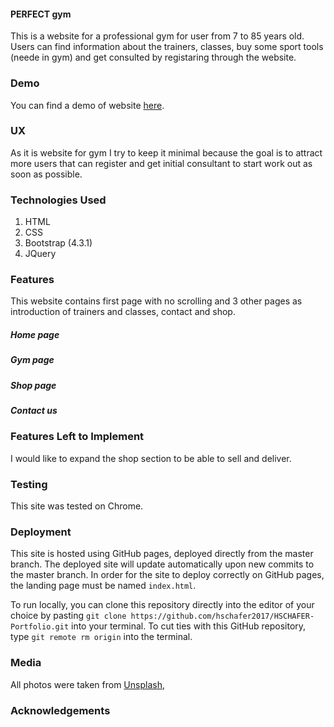 #### PERFECT gym

This is a website for a professional gym for user from 7 to 85 years old. Users can find information about the trainers, classes, buy some sport tools (neede in gym) and
get consulted by registaring through the website.


### Demo
You can find a demo of website [here](https://github.com/meghdadyazdi/UCFD-Milestone).

### UX
As it is website for gym I try to keep it minimal because the goal is to attract more users that can register and get initial consultant to start work out as 
soon as possible.


### Technologies Used
1. HTML
2. CSS
3. Bootstrap (4.3.1)
4. JQuery

### Features
This website contains first page with no scrolling and 3 other pages as introduction of trainers and classes, contact and shop. 

##### Home page
##### Gym page
##### Shop page
##### Contact us


### Features Left to Implement
I would like to expand the shop section to be able to sell and deliver.

### Testing
This site was tested on Chrome.

### Deployment
This site is hosted using GitHub pages, deployed directly from the master branch. The deployed site will update automatically upon new commits to the master branch. In order for the site to deploy correctly on GitHub pages, the landing page must be named `index.html`.

To run locally, you can clone this repository directly into the editor of your choice by pasting `git clone https://github.com/hschafer2017/HSCHAFER-Portfolio.git` into your terminal. To cut ties with this GitHub repository, type `git remote rm origin` into the terminal.


### Media
All photos were taken from [Unsplash](https://unsplash.com/), 

### Acknowledgements
